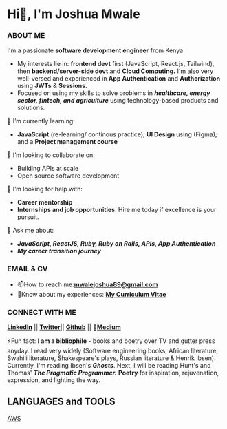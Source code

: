 # Hi👋, I'm Joshua Mwale 

### ABOUT ME
I'm a passionate **software development engineer** from Kenya
* My interests lie in: **frontend devt** first (JavaScript, React.js, Tailwind), then **backend/server-side devt** and **Cloud Computing.** I'm also very well-versed and experienced in **App Authentication** and **Authorization** using **JWTs** & **Sessions.**
* Focused on using my skills to solve problems in ***healthcare, energy sector, fintech, and agriculture*** using technology-based products and solutions.

🌱 I’m currently learning: 
* **JavaScript** (re-learning/ continous practice); **UI Design** using (Figma); and a **Project management course**

👯 I’m looking to collaborate on:
* Building APIs at scale
* Open source software development
 
🤔 I’m looking for help with:
* **Career mentorship**
* **Internships and job opportunities**: Hire me today if excellence is your pursuit. 
 
💬 Ask me about:
* ***JavaScript, ReactJS, Ruby, Ruby on Rails, APIs, App Authentication***
* ***My career transition journey***

### EMAIL & CV
* 📫How to reach me:**mwalejoshua89@gmail.com**
* 📄Know about my experiences: [**My Curriculum Vitae**]([https://docs.google.com/document/d/1Wd31QSVlSuSrFFP66UXHsh-j_eNnt9rbYS_jQhpuR7k/edit](https://docs.google.com/document/d/1Wd31QSVlSuSrFFP66UXHsh-j_eNnt9rbYS_jQhpuR7k/edit))
 
 ### CONNECT WITH ME
[**LinkedIn**](https://www.linkedin.com/in/joshua-mwale-8a8a3557/) || [**Twitter**](https://twitter.com/joshua_mwale)|| [**Github**](https://github.com/joshuamwale) || 📝[**Medium**](https://medium.com/@mwale_josh)

⚡Fun fact: **I am a bibliophile** - books and poetry over TV and gutter press anyday. I read very widely (Software engineering books, African literature, Swahili literature, Shakespeare's plays, Russian literature & Henrik Ibsen). Currently, I'm reading Ibsen's ***Ghosts***. Next, I will be reading Hunt's and Thomas' ***The Pragmatic Programmer.*** **Poetry** for inspiration, rejuvenation, expression, and lighting the way.

## LANGUAGES and TOOLS
[AWS](https://aws.amazon.com/amplify/)


